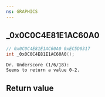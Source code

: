 ```yaml
---
ns: GRAPHICS
---
```

## _0x0C0C4E81E1AC60A0

```c
// 0x0C0C4E81E1AC60A0 0xEC5D0317
int _0x0C0C4E81E1AC60A0();
```

```
Dr. Underscore (1/6/18):  
Seems to return a value 0-2.  
```

## Return value
